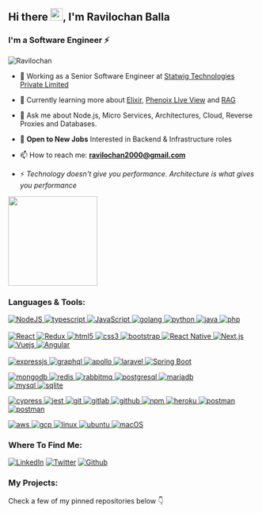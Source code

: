 <h2>Hi there <img src="https://raw.githubusercontent.com/MartinHeinz/MartinHeinz/master/wave.gif" width="25px">, I'm Ravilochan Balla</h2>
<h3>I'm a Software Engineer ⚡️</h3>
<p align="left"> <img src="https://komarev.com/ghpvc/?username=Ravilochan&label=Profile%20views&color=0e75b6&style=flat" alt="Ravilochan" /> </p>

- 💼 Working as a Senior Software Engineer at <a href="https://statwig.com/"> Statwig Technologies Private Limited </a>
  
- 🌱 Currently learning more about <a href="https://elixir-lang.org">Elixir</a>, <a href="https://github.com/phoenixframework/phoenix_live_view">Phenoix Live View</a> and <a href="https://en.wikipedia.org/wiki/Retrieval-augmented_generation">RAG</a> 

<!--
- 🍽 Things on my plate for later - <a href="https://github.com/spring-projects/spring-boot">Spring Boot</a> and <a href="https://elixir-lang.org">Elixir</a>
-->

- 💬 Ask me about Node.js, Micro Services, Architectures, Cloud, Reverse Proxies and Databases.

- 💼 **Open to New Jobs** Interested in Backend & Infrastructure roles 

- 📫 How to reach me: **ravilochan2000@gmail.com** 

- ⚡ *Technology doesn't give you performance. Architecture is what gives you performance*
  
<!--
<img src="https://github-readme-stats.vercel.app/api?username=Ravilochan&&show_icons=true&title_color=ffffff&icon_color=bb2acf&text_color=daf7dc&bg_color=151515">

 <a href="https://github.com/Ravilochan">
 <!--
   <img height="180em" src="https://github-readme-stats.vercel.app/api?username=Ravilochan&theme=buefy&show_icons=true" />
-->   
  <img height="180em" src="https://github-readme-stats.vercel.app/api/top-langs/?username=Ravilochan&theme=buefy&layout=compact" />
</a> 

<h3 align="left">Languages & Tools:</h3>
<p align="left">
<a href="https://nodejs.org" target="_blank">
  <img src="https://img.shields.io/badge/Node.js-43853D?style=for-the-badge&logo=node.js&logoColor=white" alt="NodeJS" />
</a>
<a href="https://www.typescriptlang.org/" target="_blank">
  <img src="https://img.shields.io/badge/TypeScript-007ACC?style=for-the-badge&logo=typescript&logoColor=white" alt="typescript" />
</a>
<a href="https://developer.mozilla.org/en-US/docs/Web/JavaScript" target="_blank">  
  <img src="https://img.shields.io/badge/JavaScript-F7DF1E?style=for-the-badge&logo=javascript&logoColor=black" alt="JavaScript" />
</a>
<a href="https://golang.org" target="_blank"> 
  <img src="https://img.shields.io/badge/golang-0078D4?style=for-the-badge&logo=go&logoColor=black" alt="golang" />
</a>
<a href="https://www.python.org" target="_blank">
  <img src="https://img.shields.io/badge/Python-14354C?style=for-the-badge&logo=python&logoColor=white" alt="python" />
</a>
<a href="https://www.java.com/en" target="_blank">
  <img src="https://img.shields.io/badge/Java-ED8B00?style=for-the-badge&logo=openjdk&logoColor=white" alt="java" />
</a>
<a href="https://www.php.net" target="_blank">
  <img src="https://img.shields.io/badge/PHP-593D88?style=for-the-badge&logo=php&logoColor=white" alt="php" />
</a>


<br>
<br>

<a href="https://react.dev" target="_blank">
  <img src="https://img.shields.io/badge/React-20232A?style=for-the-badge&logo=react&logoColor=61DAFB" alt="React" />
</a>
<a href="https://redux.js.org" target="_blank">
  <img src="https://img.shields.io/badge/Redux-593D88?style=for-the-badge&logo=redux&logoColor=white" alt="Redux" />
</a>
<a href="https://www.w3.org/html" target="_blank">
  <img src="https://img.shields.io/badge/HTML5-E34F26?style=for-the-badge&logo=html5&logoColor=white" alt="html5" />
</a>
<a href="https://developer.mozilla.org/en-US/docs/Web/CSS" target="_blank">
  <img src="https://img.shields.io/badge/CSS3-1572B6?style=for-the-badge&logo=css3&logoColor=white" alt="css3" />
</a>
<a href="https://getbootstrap.com" target="_blank">
  <img src="https://img.shields.io/badge/Bootstrap-563D7C?style=for-the-badge&logo=bootstrap&logoColor=white" alt="bootstrap" />
</a>
<a href="https://developer.mozilla.org/en-US/docs/Web/CSS" target="_blank">
  <img src="https://img.shields.io/badge/React_Native-20232A?style=for-the-badge&logo=react&logoColor=61DAFB" alt="React Native" />
</a>
<a href="https://nextjs.org" target="_blank">
  <img src="https://img.shields.io/badge/next.js-000000?style=for-the-badge&logo=next.js&logoColor=white" alt="Next.js" />
</a>
<a href="https://vuejs.org" target="_blank">
  <img src="https://img.shields.io/badge/Vue.js-35495E?style=for-the-badge&logo=vue.js&logoColor=4FC08D" alt="Vuejs" />
</a> 
<a href="https://angular.io" target="_blank"> <img src="https://img.shields.io/badge/Angular-0081CB?style=for-the-badge&logo=angular&logoColor=white" alt="Angular" />
</a>

<br>
<br>

<a href="https://www.expressjs.com" target="_blank"> 
  <img src="https://img.shields.io/badge/Express.js-000000?style=for-the-badge&logo=express&logoColor=white" alt="expressjs" /> 
</a>
<a href="https://graphql.org" target="_blank">
  <img src="https://img.shields.io/badge/graphql-e535ab?style=for-the-badge&logo=graphql&logoColor=white" alt="graphql" />
</a>
<a href="https://www.apollographql.com" target="_blank">
  <img src="https://img.shields.io/badge/apollo-162A45?style=for-the-badge&logo=apollo%20graphql&logoColor=white" alt="apollo" />
</a>
<a href="https://laravel.com" target="_blank">
  <img src="https://img.shields.io/badge/Laravel-FF2D20?style=for-the-badge&logo=laravel&logoColor=white" alt="laravel" />
</a>
<a href="https://spring.io/projects/spring-boot" target="_blank">
  <img src="https://img.shields.io/badge/Spring-6DB33F?style=for-the-badge&logo=spring&logoColor=white" alt="Spring Boot" />
</a>


<a href="https://www.mongodb.com" target="_blank"> <img src="https://img.shields.io/badge/MongoDB-4EA94B?style=for-the-badge&logo=mongodb&logoColor=white" alt="mongodb" /> </a>
<a href="https://redis.io" target="_blank"> <img src="https://img.shields.io/badge/redis-%23DD0031.svg?&style=for-the-badge&logo=redis&logoColor=white" alt="redis" /> </a>
<a href="https://www.rabbitmq.com" target="_blank"> <img src="https://img.shields.io/badge/rabbitmq-%23FF6600.svg?&style=for-the-badge&logo=rabbitmq&logoColor=white" alt="rabbitmq" /> </a> 
<a href="https://www.postgresql.org" target="_blank"> <img src="https://img.shields.io/badge/PostgreSQL-316192?style=for-the-badge&logo=postgresql&logoColor=white" alt="postgresql" /> </a>
<a href="https://mariadb.org" target="_blank"> <img src="https://img.shields.io/badge/MariaDB-003545?style=for-the-badge&logo=mariadb&logoColor=white" alt="mariadb" /> </a> 	
<a href="https://www.mysql.com" target="_blank"> <img src="https://img.shields.io/badge/MySQL-00000F?style=for-the-badge&logo=mysql&logoColor=white" alt="mysql" /> </a>
<a href="https://www.sqlite.org/index.html" target="_blank"> <img src="https://img.shields.io/badge/SQLite-07405E?style=for-the-badge&logo=sqlite&logoColor=white" alt="sqlite" /> </a> 	
	

<a href="https://www.cypress.io" target="_blank"> <img src="https://img.shields.io/badge/cypress-000000?style=for-the-badge&logo=cypress&logoColor=white" alt="cypress" /> </a>
<a href="https://jestjs.io" target="_blank"> <img src="https://img.shields.io/badge/jest-92414E?style=for-the-badge&logo=jest&logoColor=white" alt="jest" /> </a>
<a href="https://git-scm.com" target="_blank"> <img src="https://img.shields.io/badge/Git-F05032?style=for-the-badge&logo=git&logoColor=white" alt="git" /> </a>
<a href="https://gitlab.com" target="_blank"> <img src="https://img.shields.io/badge/GitLab-330F63?style=for-the-badge&logo=gitlab&logoColor=white" alt="gitlab" /> </a>
<a href="https://github.com" target="_blank"> <img src="https://img.shields.io/badge/GitHub-100000?style=for-the-badge&logo=github&logoColor=white" alt="github" /> </a>
<a href="https://npmjs.com" target="_blank"> <img src="https://img.shields.io/badge/npm-CB3837?style=for-the-badge&logo=npm&logoColor=white" alt="npm" /> </a>
<a href="https://heroku.com" target="_blank"> <img src="https://img.shields.io/badge/Heroku-430098?style=for-the-badge&logo=heroku&logoColor=white" alt="heroku" /> </a>
<a href="https://postman.com" target="_blank"> <img src="https://img.shields.io/badge/postman-E95723?style=for-the-badge&logo=postman&logoColor=white" alt="postman" /> </a>
<a href="https://code.visualstudio.com" target="_blank"> <img src="https://img.shields.io/badge/VS_Code-0078D4?style=for-the-badge&logo=visual%20studio%20code&logoColor=white" alt="postman" /> </a>


<a href="https://aws.amazon.com" target="_blank"> <img src="https://img.shields.io/badge/Amazon_AWS-FF9900?style=for-the-badge&logo=amazonaws&logoColor=white" alt="aws" /> </a> 
<a href="https://cloud.google.com" target="_blank"> <img src="https://img.shields.io/badge/Google_Cloud-4285F4?style=for-the-badge&logo=google-cloud&logoColor=white" alt="gcp" /> </a>
<a href="https://www.linux.org" target="_blank"> <img src="https://img.shields.io/badge/linux-E79A00?style=for-the-badge&logo=linux&logoColor=black" alt="linux" /> </a>
<a href="https://ubuntu.com" target="_blank"> <img src="https://img.shields.io/badge/Ubuntu-E95420?style=for-the-badge&logo=ubuntu&logoColor=white" alt="ubuntu" /> </a>
<a href="https://www.apple.com/in/macos/sonoma" target="_blank"> <img src="https://img.shields.io/badge/mac%20os-000000?style=for-the-badge&logo=apple&logoColor=white" alt="macOS" /> </a>

</p>

<h3>Where To Find Me:</h3>
<p>
<a href="https://www.linkedin.com/in/ravilochan-balla/" target="_blank"><img alt="LinkedIn" src="https://img.shields.io/badge/linkedin-%230077B5.svg?&style=for-the-badge&logo=linkedin&logoColor=white" /></a>
<a href="https://twitter.com/BRavilochan" target="_blank"><img alt="Twitter" src="https://img.shields.io/badge/twitter-%231DA1F2.svg?&style=for-the-badge&logo=twitter&logoColor=white" /></a>
<a href="https://github.com/Ravilochan" target="_blank"><img alt="Github" src="https://img.shields.io/badge/GitHub-%2312100E.svg?&style=for-the-badge&logo=Github&logoColor=white" /></a>
</p>

<h3>My Projects:</h3>
<p>
Check a few of my pinned repositories below 👇
</p>

